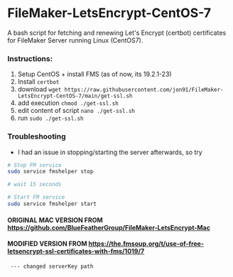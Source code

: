 # FileMaker-LetsEncrypt-CentOS-7
A bash script for fetching and renewing Let's Encrypt (certbot) certificates for FileMaker Server running Linux (CentOS7).


### Instructions:
1. Setup CentOS + install FMS (as of now, its 19.2.1-23)
2. Install `certbot`
3. download `wget https://raw.githubusercontent.com/jon91/FileMaker-LetsEncrypt-CentOS-7/main/get-ssl.sh`
4. add execution `chmod ./get-ssl.sh`
5. edit content of script `nano ./get-ssl.sh`
6. run `sudo ./get-ssl.sh`


### Troubleshooting
+ I had an issue in stopping/starting the server afterwards, so try
```bash
# Stop FM service
sudo service fmshelper stop

# wait 15 seconds

# Start FM service
sudo service fmshelper start
```


#### ORIGINAL MAC VERSION FROM https://github.com/BlueFeatherGroup/FileMaker-LetsEncrypt-Mac

#### MODIFIED VERSION FROM https://the.fmsoup.org/t/use-of-free-letsencrypt-ssl-certificates-with-fms/1019/7
` --- changed serverKey path`
